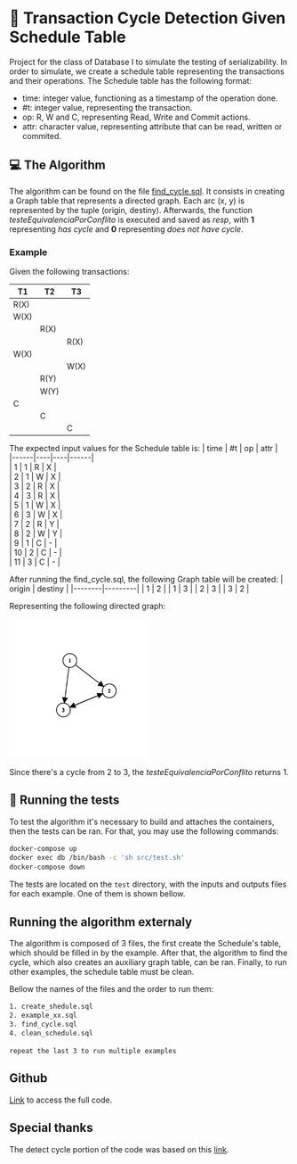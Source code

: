 # :arrows_counterclockwise: Transaction Cycle Detection Given Schedule Table

Project for the class of Database I to simulate the testing of serializability. In order to simulate, we create a schedule table representing the transactions and their operations. The Schedule table has the following format:
- time: integer value, functioning as a timestamp of the operation done.
- #t: integer value, representing the transaction.
- op: R, W and C, representing Read, Write and Commit actions.
- attr: character value, representing attribute that can be read, written or commited. 

## :computer: The Algorithm

The algorithm can be found on the file [find_cycle.sql](algorithm/find_cycle.sql). It consists in creating a Graph table that represents a directed graph. Each arc (x, y) is represented by the tuple (origin, destiny). Afterwards, the function *testeEquivalenciaPorConflito* is executed and saved as *resp*, with **1** representing *has cycle* and **0** representing *does not have cycle*.

### Example 

Given the following transactions:

|  T1  |  T2  |  T3  |
|------|------|------|
| R(X) |      |      |
| W(X) |      |      |
|      | R(X) |      |
|      |      | R(X) |
| W(X) |      |      |
|      |      | W(X) |
|      | R(Y) |      |
|      | W(Y) |      |
|  C   |      |      |
|      |  C   |      |
|      |      |   C  |

The expected input values for the Schedule table is:
| time | #t | op | attr |   
|------|----|----|------|   
| 1    | 1  | R  | X    |   
| 2    | 1  | W  | X    |  
| 3    | 2  | R  | X    |   
| 4    | 3  | R  | X    |   
| 5    | 1  | W  | X    |   
| 6    | 3  | W  | X    |   
| 7    | 2  | R  | Y    |   
| 8    | 2  | W  | Y    |   
| 9    | 1  | C  | -    |   
| 10   | 2  | C  | -    |   
| 11   | 3  | C  | -    | 

After running the find_cycle.sql, the following Graph table will be created:
| origin | destiny |
|--------|---------|
|   1    |    2    |
|   1    |    3    |
|   2    |    3    |
|   3    |    2    | 

Representing the following directed graph:

<img src="images/graph.png" alt="Graph image" width="250"/>

Since there's a cycle from 2 to 3, the *testeEquivalenciaPorConflito* returns 1.

## :test_tube: Running the tests

To test the algorithm it's necessary to build and attaches the containers, then the tests can be ran. For that, you may use the following commands:

```sh
docker-compose up
docker exec db /bin/bash -c 'sh src/test.sh'
docker-compose down
```

The tests are located on the `test` directory, with the inputs and outputs files for each example. One of them is shown bellow.

## Running the algorithm externaly

The algorithm is composed of 3 files, the first create the Schedule's table, which should be filled in by the example. After that, the algorithm to find the cycle, which also creates an auxiliary graph table, can be ran. Finally, to run other examples, the schedule table must be clean. 

Bellow the names of the files and the order to run them:

```
1. create_shedule.sql
2. example_xx.sql
3. find_cycle.sql
4. clean_schedule.sql

repeat the last 3 to run multiple examples
```

## Github

[Link](https://github.com/beamaia/transaction-schedule-sql) to access the full code.

## Special thanks

The detect cycle portion of the code was based on this [link](https://stackoverflow.com/questions/26671612/prevent-and-or-detect-cycles-in-postgres).